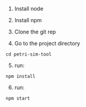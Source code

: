 1. Install node

2. Install npm 

3. Clone the git rep

4. Go to the project directory

```console
cd petri-sim-tool
```

5. run: 

```console
npm install
```

6. run:
```console
npm start
```
